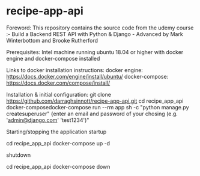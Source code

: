 # recipe-app-api

Foreword:
This repository contains the source code from the udemy course :-
Build a Backend REST API with Python & Django - Advanced 
by Mark Winterbottom and Brooke Rutherford



Prerequisites:
Intel machine running ubuntu 18.04 or higher with docker engine and 
docker-compose installed

Links to docker installation instructions:
docker engine: https://docs.docker.com/engine/install/ubuntu/ 
docker-compose: https://docs.docker.com/compose/install/


Installation & initial configuration:
git clone https://github.com/darraghsinnott/recipe-app-api.git
cd recipe_app_api
docker-composedocker-compose run --rm app sh -c "python manage.py createsuperuser"
{enter an email and password of your chosing (e.g. 'admin@django.com' 'test1234')"

Starting/stopping the application
startup

cd recipe_app_api
docker-compose up -d

shutdown

cd recipe_app_api
docker-compose down




